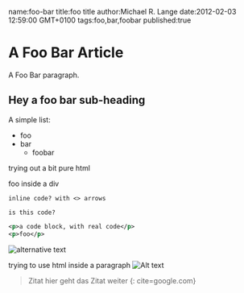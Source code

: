 name:foo-bar
title:foo title
author:Michael R. Lange
date:2012-02-03 12:59:00 GMT+0100
tags:foo,bar,foobar
published:true

# A Foo Bar Article

A Foo Bar paragraph.

## Hey a foo bar sub-heading

A simple list:

* foo
* bar
    * foobar
    
<p>trying out a bit pure html</p>

<div>
    foo inside a div
</div>

`inline code? with <> arrows`

    is this code?

```xml
<p>a code block, with real code</p>
<p>foo</p>
```
    
![alternative text](/path/to/img.jpg "a image")

trying to use html inside a paragraph <img alt="Alt text" title="a image" src="/path/to/img.jpg"></img>


> Zitat
> hier geht das Zitat weiter
{: cite=google.com}